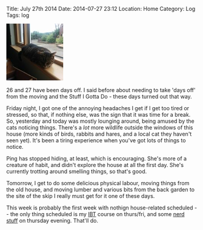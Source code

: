 Title: July 27th 2014
Date: 2014-07-27 23:12
Location: Home
Category: Log
Tags: log

<a href="/images/20140727-strangerwindowsill.jpg">![Monorail Cat](/images/thumbs/thumbnail_square/20140727-strangerwindowsill.jpg)</a>

26 and 27 have been days off. I said before about needing to take 'days off' from the moving and the Stuff I Gotta Do - these days turned out that way.

Friday night, I got one of the annoying headaches I get if I get too tired or stressed, so that, if nothing else, was the sign that it was time for a break. So, yesterday and today was mostly lounging around, being amused by the cats noticing things. There's a *lot* more wildlife outside the windows of this house (more kinds of birds, rabbits and hares, and a local cat they haven't seen yet). It's been a tiring experience when you've got lots of things to notice.

Ping has stopped hiding, at least, which is encouraging. She's more of a creature of habit, and didn't explore the house at all the first day. She's currently trotting around smelling things, so that's good.

Tomorrow, I get to do some delicious physical labour, moving things from the old house, and moving lumber and various bits from the back garden to the site of the skip I really must get for it one of these days.

This week is probably the first week with nothign house-related scheduled -- the only thing scheduled is my [IBT] course on thurs/fri, and some [nerd stuff] on thursday evening. That'll do.

  [IBT]: http://www.rsa.ie/en/RSA/Learner-Drivers/Motorcyclists/Initial-basic-training-IBT-for-motorcyclists/
  [nerd stuff]: http://www.wizards.com/dnd/dndnext.aspx
